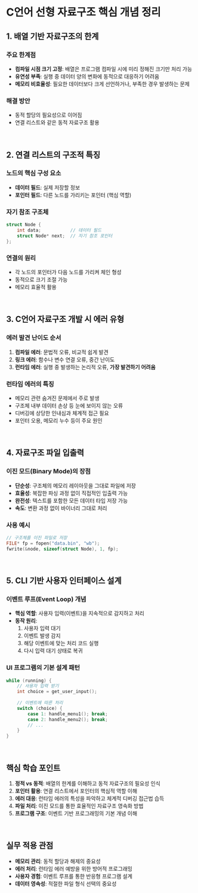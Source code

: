 # C언어 선형 자료구조 핵심 개념 정리

## 1. 배열 기반 자료구조의 한계

### 주요 한계점
- **컴파일 시점 크기 고정**: 배열은 프로그램 컴파일 시에 미리 정해진 크기만 처리 가능
- **유연성 부족**: 실행 중 데이터 양의 변화에 동적으로 대응하기 어려움
- **메모리 비효율성**: 필요한 데이터보다 크게 선언하거나, 부족한 경우 발생하는 문제

### 해결 방안
- 동적 할당의 필요성으로 이어짐
- 연결 리스트와 같은 동적 자료구조 활용

<br>

## 2. 연결 리스트의 구조적 특징

### 노드의 핵심 구성 요소
- **데이터 필드**: 실제 저장할 정보
- **포인터 필드**: 다른 노드를 가리키는 포인터 (핵심 역할)

### 자기 참조 구조체
```c
struct Node {
    int data;           // 데이터 필드
    struct Node* next;  // 자기 참조 포인터
};
```

### 연결의 원리
- 각 노드의 포인터가 다음 노드를 가리켜 체인 형성
- 동적으로 크기 조절 가능
- 메모리 효율적 활용

<br>

## 3. C언어 자료구조 개발 시 에러 유형

### 에러 발견 난이도 순서
1. **컴파일 에러**: 문법적 오류, 비교적 쉽게 발견
2. **링크 에러**: 함수나 변수 연결 오류, 중간 난이도
3. **런타임 에러**: 실행 중 발생하는 논리적 오류, **가장 발견하기 어려움**

### 런타임 에러의 특징
- 메모리 관련 숨겨진 문제에서 주로 발생
- 구조체 내부 데이터 손상 등 눈에 보이지 않는 오류
- 디버깅에 상당한 인내심과 체계적 접근 필요
- 포인터 오용, 메모리 누수 등이 주요 원인

<br>

## 4. 자료구조 파일 입출력

### 이진 모드(Binary Mode)의 장점
- **단순성**: 구조체의 메모리 레이아웃을 그대로 파일에 저장
- **효율성**: 복잡한 파싱 과정 없이 직접적인 입출력 가능
- **완전성**: 텍스트를 포함한 모든 데이터 타입 저장 가능
- **속도**: 변환 과정 없이 바이너리 그대로 처리

### 사용 예시
```c
// 구조체를 이진 파일로 저장
FILE* fp = fopen("data.bin", "wb");
fwrite(&node, sizeof(struct Node), 1, fp);
```

<br>

## 5. CLI 기반 사용자 인터페이스 설계

### 이벤트 루프(Event Loop) 개념
- **핵심 역할**: 사용자 입력(이벤트)을 지속적으로 감지하고 처리
- **동작 원리**: 
  1. 사용자 입력 대기
  2. 이벤트 발생 감지
  3. 해당 이벤트에 맞는 처리 코드 실행
  4. 다시 입력 대기 상태로 복귀

### UI 프로그램의 기본 설계 패턴
```c
while (running) {
    // 사용자 입력 받기
    int choice = get_user_input();
    
    // 이벤트에 따른 처리
    switch (choice) {
        case 1: handle_menu1(); break;
        case 2: handle_menu2(); break;
        // ...
    }
}
```

<br>

## 핵심 학습 포인트

1. **정적 vs 동적**: 배열의 한계를 이해하고 동적 자료구조의 필요성 인식
2. **포인터 활용**: 연결 리스트에서 포인터의 핵심적 역할 이해
3. **에러 대응**: 런타임 에러의 특성을 파악하고 체계적 디버깅 접근법 습득
4. **파일 처리**: 이진 모드를 통한 효율적인 자료구조 영속화 방법
5. **프로그램 구조**: 이벤트 기반 프로그래밍의 기본 개념 이해

<br>

## 실무 적용 관점

- **메모리 관리**: 동적 할당과 해제의 중요성
- **에러 처리**: 런타임 에러 예방을 위한 방어적 프로그래밍
- **사용자 경험**: 이벤트 루프를 통한 반응형 프로그램 설계
- **데이터 영속성**: 적절한 파일 형식 선택의 중요성